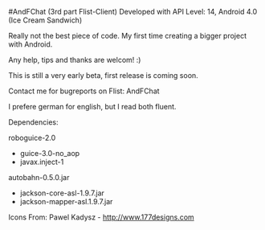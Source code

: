 #AndFChat (3rd part Flist-Client)
Developed with API Level: 14, Android 4.0 (Ice Cream Sandwich)

Really not the best piece of code. My first time creating a bigger project with Android.

Any help, tips and thanks are welcom! :)


This is still a very early beta, first release is coming soon.

Contact me for bugreports on Flist: AndFChat

I prefere german for english, but I read both fluent.

Dependencies:

roboguice-2.0
- guice-3.0-no_aop
- javax.inject-1

autobahn-0.5.0.jar
- jackson-core-asl-1.9.7.jar
- jackson-mapper-asl.1.9.7.jar

Icons From:
Pawel Kadysz - http://www.177designs.com